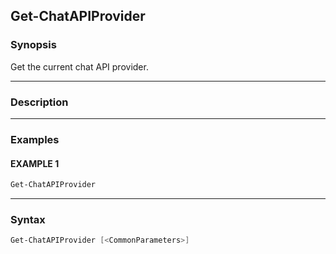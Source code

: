Get-ChatAPIProvider
-------------------




### Synopsis
Get the current chat API provider.



---


### Description


---


### Examples
#### EXAMPLE 1
```PowerShell
Get-ChatAPIProvider
```



---


### Syntax
```PowerShell
Get-ChatAPIProvider [<CommonParameters>]
```
